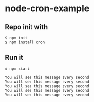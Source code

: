 # node-cron-example

## Repo init with

```
$ npm init
$ npm install cron
```

## Run it

```
$ npm start

You will see this message every second
You will see this message every second
You will see this message every second
You will see this message every second
You will see this message every second
```

